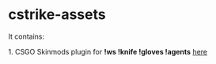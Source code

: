 # cstrike-assets
It contains:
<p>1. CSGO Skinmods plugin for <b>!ws !knife !gloves !agents</b> <a href="/csgo/">here</a></p>